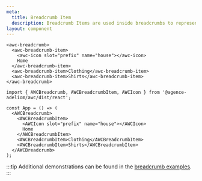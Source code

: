 ```yaml
---
meta:
  title: Breadcrumb Item
  description: Breadcrumb Items are used inside breadcrumbs to represent different links.
layout: component
---
```


```html:preview
<awc-breadcrumb>
  <awc-breadcrumb-item>
    <awc-icon slot="prefix" name="house"></awc-icon>
    Home
  </awc-breadcrumb-item>
  <awc-breadcrumb-item>Clothing</awc-breadcrumb-item>
  <awc-breadcrumb-item>Shirts</awc-breadcrumb-item>
</awc-breadcrumb>
```

```jsx:react
import { AWCBreadcrumb, AWCBreadcrumbItem, AWCIcon } from '@agence-adeliom/awc/dist/react';

const App = () => (
  <AWCBreadcrumb>
    <AWCBreadcrumbItem>
      <AWCIcon slot="prefix" name="house"></AWCIcon>
      Home
    </AWCBreadcrumbItem>
    <AWCBreadcrumbItem>Clothing</AWCBreadcrumbItem>
    <AWCBreadcrumbItem>Shirts</AWCBreadcrumbItem>
  </AWCBreadcrumb>
);
```

:::tip
Additional demonstrations can be found in the [breadcrumb examples](/components/breadcrumb).
:::
